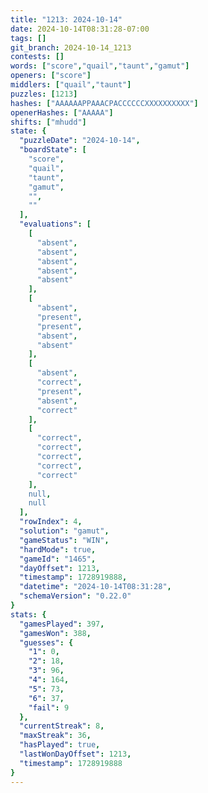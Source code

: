 ```yaml
---
title: "1213: 2024-10-14"
date: 2024-10-14T08:31:28-07:00
tags: []
git_branch: 2024-10-14_1213
contests: []
words: ["score","quail","taunt","gamut"]
openers: ["score"]
middlers: ["quail","taunt"]
puzzles: [1213]
hashes: ["AAAAAAPPAAACPACCCCCCXXXXXXXXXX"]
openerHashes: ["AAAAA"]
shifts: ["mhudd"]
state: {
  "puzzleDate": "2024-10-14",
  "boardState": [
    "score",
    "quail",
    "taunt",
    "gamut",
    "",
    ""
  ],
  "evaluations": [
    [
      "absent",
      "absent",
      "absent",
      "absent",
      "absent"
    ],
    [
      "absent",
      "present",
      "present",
      "absent",
      "absent"
    ],
    [
      "absent",
      "correct",
      "present",
      "absent",
      "correct"
    ],
    [
      "correct",
      "correct",
      "correct",
      "correct",
      "correct"
    ],
    null,
    null
  ],
  "rowIndex": 4,
  "solution": "gamut",
  "gameStatus": "WIN",
  "hardMode": true,
  "gameId": "1465",
  "dayOffset": 1213,
  "timestamp": 1728919888,
  "datetime": "2024-10-14T08:31:28",
  "schemaVersion": "0.22.0"
}
stats: {
  "gamesPlayed": 397,
  "gamesWon": 388,
  "guesses": {
    "1": 0,
    "2": 18,
    "3": 96,
    "4": 164,
    "5": 73,
    "6": 37,
    "fail": 9
  },
  "currentStreak": 8,
  "maxStreak": 36,
  "hasPlayed": true,
  "lastWonDayOffset": 1213,
  "timestamp": 1728919888
}
---
```

<!-- more -->
